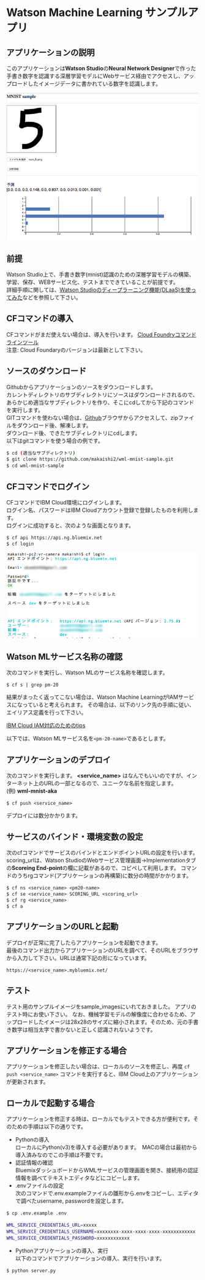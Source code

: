 # Watson Machine Learning サンプルアプリ

## アプリケーションの説明
このアプリケーションは**Watson Studio**の**Neural Network Designer**で作った手書き数字を認識する深層学習モデルにWebサービス経由でアクセスし、アップロードしたイメージデータに書かれている数字を認識します。  

![](readme_images/mnist-web1.png)  

## 前提
Watson Studio上で、手書き数字(mnist)認識のための深層学習モデルの構築、学習、保存、WEBサービス化、テストまでできていることが前提です。  
詳細手順に関しては、[Watson Studioのディープラーニング機能(DLaaS)を使ってみた](https://qiita.com/ishida330/items/b093439a1646eba0f7c6)などを参照して下さい。

## CFコマンドの導入
CFコマンドがまだ使えない場合は、導入を行います。
[Cloud Foundryコマンドラインツール][cloud_foundry]  
注意: Cloud Foundaryのバージョンは最新として下さい。 

## ソースのダウンロード
Githubからアプリケーションのソースをダウンロードします。  
カレントディレクトリのサブディレクトリにソースはダウンロードされるので、あらかじめ適当なサブディレクトリを作り、そこにcdしてから下記のコマンドを実行します。  
GITコマンドを使わない場合は、[Github](https://github.com/makaishi2/wml-mnist-sample)ブラウザからアクセスして、zipファイルをダウンロード後、解凍します。  
ダウンロード後、できたサブディレクトリにcdします。  
以下はgitコマンドを使う場合の例です。


```sh
$ cd (適当なサブディレクトリ)
$ git clone https://github.com/makaishi2/wml-mnist-sample.git
$ cd wml-mnist-sample
```

## CFコマンドでログイン
CFコマンドでIBM Cloud環境にログインします。  
ログイン名、パスワードはIBM Cloudアカウント登録で登録したものを利用します。  
ログインに成功すると、次のような画面となります。  

```
$ cf api https://api.ng.bluemix.net
$ cf login
```

![](readme_images/cf-login.png)  

## Watson MLサービス名称の確認
次のコマンドを実行し、Watson MLのサービス名称を確認します。

```
$ cf s | grep pm-20
```

結果がまったく返ってこない場合は、Watson Machine LearningがIAMサービスになっていると考えられます。
その場合は、以下のリンク先の手順に従い、エイリアス定義を行って下さい。

[IBM Cloud IAM対応のためのtips](https://qiita.com/makaishi2/items/ab2290e471fbff245b6a)

以下では、Watson MLサービス名を``<pm-20-name>``であるとします。

## アプリケーションのデプロイ

次のコマンドを実行します。
**\<service_name\>** はなんでもいいのですが、インターネット上のURLの一部となるので、ユニークな名前を指定します。  
(例) **wml-mnist-aka**

```
$ cf push <service_name>
```

デプロイには数分かかります。

## サービスのバインド・環境変数の設定

次のcfコマンドでサービスのバインドとエンドポイントURLの設定を行います。
scoring_urlは、Watson StudioのWebサービス管理画面->Implementationタブの**Scoreing End-point**の欄に記載があるので、コピペして利用します。
コマンドのうちrgコマンド(アプリケーションの再構築)に数分の時間がかかります。

```
$ cf ns <service_name> <pm20-name>
$ cf se <service_name> SCORING_URL <scoring_url>
$ cf rg <service_name>
$ cf a
```

## アプリケーションのURLと起動

デプロイが正常に完了したらアプリケーションを起動できます。  
最後のコマンド出力からアプリケーションのURLを調べて、そのURLをブラウザから入力して下さい。URLは通常下記の形になっています。

```
https://<service_name>.mybluemix.net/
```

## テスト
テスト用のサンプルイメージをsample_imagesにいれておきました。
アプリのテスト時にお使い下さい。
なお、機械学習モデルの解像度に合わせるため、アップロードしたイメージは28x28のサイズに縮小されます。そのため、元の手書き数字は相当太字で書かないと正しく認識されないようです。

## アプリケーションを修正する場合

アプリケーションを修正したい場合は、ローカルのソースを修正し、再度 ``cf push <service_name>`` コマンドを実行すると、IBM Cloud上のアプリケーションが更新されます。  

## ローカルで起動する場合

アプリケーションを修正する時は、ローカルでもテストできる方が便利です。そのための手順は以下の通りです。

* Pythonの導入  
ローカルにPython(v3)を導入する必要があります。　MACの場合は最初から導入済みなのでこの手順は不要です。
* 認証情報の確認  
BluemixダッシュボードからWMLサービスの管理画面を開き、接続用の認証情報を調べてテキストエディタなどにコピーします。
* .envファイルの設定  
次のコマンドで.env.exampleファイルの雛形から.envをコピーし、エディタで調べたusername, passwordを設定します。

```sh
$ cp .env.example .env
```

```sh
WML_SERVICE_CREDENTIALS_URL=xxxxx
WML_SERVICE_CREDENTIALS_USERNAME=xxxxxxxx-xxxx-xxxx-xxxx-xxxxxxxxxxxx
WML_SERVICE_CREDENTIALS_PASSWORD=xxxxxxxxxxxx
```

* Pythonアプリケーションの導入、実行  
以下のコマンドでアプリケーションの導入、実行を行います。

```sh
$ python server.py
```

[cloud_foundry]: https://github.com/cloudfoundry/cli#downloads
[git]: https://git-scm.com/downloads
[sign_up]: https://bluemix.net/registration
 
